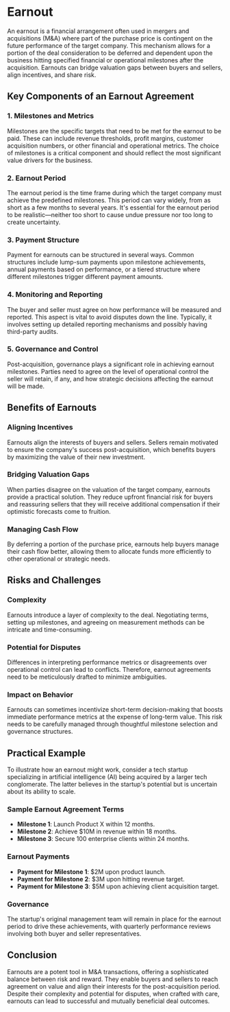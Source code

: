 # Earnout

An earnout is a financial arrangement often used in mergers and acquisitions (M&A) where part of the purchase price is contingent on the future performance of the target company. This mechanism allows for a portion of the deal consideration to be deferred and dependent upon the business hitting specified financial or operational milestones after the acquisition. Earnouts can bridge valuation gaps between buyers and sellers, align incentives, and share risk.

## Key Components of an Earnout Agreement

### 1. Milestones and Metrics
Milestones are the specific targets that need to be met for the earnout to be paid. These can include revenue thresholds, profit margins, customer acquisition numbers, or other financial and operational metrics. The choice of milestones is a critical component and should reflect the most significant value drivers for the business.

### 2. Earnout Period
The earnout period is the time frame during which the target company must achieve the predefined milestones. This period can vary widely, from as short as a few months to several years. It's essential for the earnout period to be realistic—neither too short to cause undue pressure nor too long to create uncertainty.

### 3. Payment Structure
Payment for earnouts can be structured in several ways. Common structures include lump-sum payments upon milestone achievements, annual payments based on performance, or a tiered structure where different milestones trigger different payment amounts.

### 4. Monitoring and Reporting
The buyer and seller must agree on how performance will be measured and reported. This aspect is vital to avoid disputes down the line. Typically, it involves setting up detailed reporting mechanisms and possibly having third-party audits.

### 5. Governance and Control
Post-acquisition, governance plays a significant role in achieving earnout milestones. Parties need to agree on the level of operational control the seller will retain, if any, and how strategic decisions affecting the earnout will be made.

## Benefits of Earnouts

### Aligning Incentives
Earnouts align the interests of buyers and sellers. Sellers remain motivated to ensure the company's success post-acquisition, which benefits buyers by maximizing the value of their new investment.

### Bridging Valuation Gaps
When parties disagree on the valuation of the target company, earnouts provide a practical solution. They reduce upfront financial risk for buyers and reassuring sellers that they will receive additional compensation if their optimistic forecasts come to fruition.

### Managing Cash Flow
By deferring a portion of the purchase price, earnouts help buyers manage their cash flow better, allowing them to allocate funds more efficiently to other operational or strategic needs.

## Risks and Challenges

### Complexity
Earnouts introduce a layer of complexity to the deal. Negotiating terms, setting up milestones, and agreeing on measurement methods can be intricate and time-consuming.

### Potential for Disputes
Differences in interpreting performance metrics or disagreements over operational control can lead to conflicts. Therefore, earnout agreements need to be meticulously drafted to minimize ambiguities.

### Impact on Behavior
Earnouts can sometimes incentivize short-term decision-making that boosts immediate performance metrics at the expense of long-term value. This risk needs to be carefully managed through thoughtful milestone selection and governance structures.

## Practical Example

To illustrate how an earnout might work, consider a tech startup specializing in artificial intelligence (AI) being acquired by a larger tech conglomerate. The latter believes in the startup's potential but is uncertain about its ability to scale.

### Sample Earnout Agreement Terms

- **Milestone 1**: Launch Product X within 12 months.
- **Milestone 2**: Achieve $10M in revenue within 18 months.
- **Milestone 3**: Secure 100 enterprise clients within 24 months.
  
### Earnout Payments

- **Payment for Milestone 1**: $2M upon product launch.
- **Payment for Milestone 2**: $3M upon hitting revenue target.
- **Payment for Milestone 3**: $5M upon achieving client acquisition target.

### Governance

The startup's original management team will remain in place for the earnout period to drive these achievements, with quarterly performance reviews involving both buyer and seller representatives.

## Conclusion

Earnouts are a potent tool in M&A transactions, offering a sophisticated balance between risk and reward. They enable buyers and sellers to reach agreement on value and align their interests for the post-acquisition period. Despite their complexity and potential for disputes, when crafted with care, earnouts can lead to successful and mutually beneficial deal outcomes.